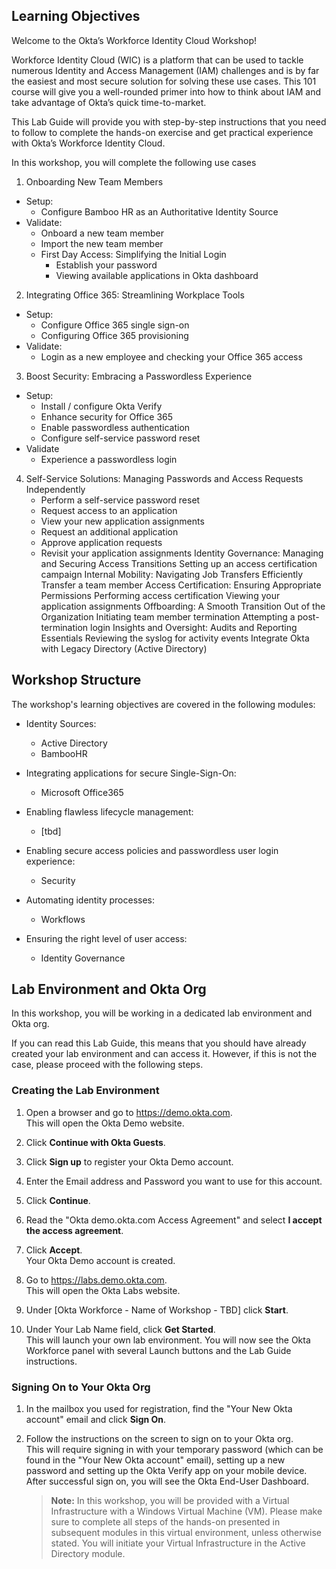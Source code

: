 ## Learning Objectives  

Welcome to the Okta’s Workforce Identity Cloud Workshop!

Workforce Identity Cloud (WIC) is a platform that can be used to tackle numerous Identity and Access Management (IAM) challenges and is by far the easiest and most secure solution for solving these use cases. This 101 course will give you a well-rounded primer into how to think about IAM and take advantage of Okta’s quick time-to-market.

This Lab Guide will provide you with step-by-step instructions that you need to follow to complete the hands-on exercise and get practical experience with Okta’s Workforce Identity Cloud. 

In this workshop, you will complete the following use cases

1. Onboarding New Team Members
-  Setup: 
    - Configure Bamboo HR as an Authoritative Identity Source
- Validate:
    - Onboard a new team member
    - Import the new team member
    - First Day Access: Simplifying the Initial Login
        - Establish your password
        - Viewing available applications in Okta dashboard
2. Integrating Office 365: Streamlining Workplace Tools
- Setup: 
    - Configure Office 365 single sign-on
    - Configuring Office 365 provisioning
- Validate: 
    - Login as a new employee and checking your Office 365 access 
3. Boost Security: Embracing a Passwordless Experience
- Setup:
    - Install / configure Okta Verify
    - Enhance security for Office 365
    - Enable  passwordless authentication
    - Configure self-service password reset
- Validate
    - Experience a passwordless login
4. Self-Service Solutions: Managing Passwords and Access Requests Independently
    - Perform a self-service password reset
    - Request access to an application
    - View your new application assignments
    - Request an additional application
    - Approve application requests
    - Revisit your application assignments
Identity Governance: Managing and Securing Access Transitions
Setting up an access certification campaign
Internal Mobility: Navigating Job Transfers Efficiently
Transfer a team member
Access Certification: Ensuring Appropriate Permissions
Performing access  certification
Viewing your application assignments
Offboarding: A Smooth Transition Out of the Organization
Initiating team member termination
Attempting a post-termination login
Insights and Oversight: Audits and Reporting Essentials
Reviewing the syslog for activity events
Integrate Okta with Legacy Directory (Active Directory)

## Workshop Structure

The workshop's learning objectives are covered in the following modules:  

- Identity Sources:
    - Active Directory
    - BambooHR

- Integrating applications for secure Single-Sign-On:
    - Microsoft Office365

- Enabling flawless lifecycle management:
    - [tbd]

- Enabling secure access policies and passwordless user login experience:
    - Security

- Automating identity processes:
    - Workflows

- Ensuring the right level of user access:
    - Identity Governance  


## Lab Environment and Okta Org

In this workshop, you will be working in a dedicated lab environment and Okta org.

If you can read this Lab Guide, this means that you should have already created your lab environment and can access it. However, if this is not the case, please proceed with the following steps.  

### Creating the Lab Environment

1. Open a browser and go to <https://demo.okta.com>.  
This will open the Okta Demo website. 

2. Click **Continue with Okta Guests**.

3. Click **Sign up** to register your Okta Demo account.

4. Enter the Email address and Password you want to use for this account.

5. Click **Continue**.

6. Read the "Okta demo.okta.com Access Agreement" and select **I accept the access agreement**.

7. Click **Accept**.  
Your Okta Demo account is created.

8. Go to <https://labs.demo.okta.com>.  
This will open the Okta Labs website.

9. Under [Okta Workforce - Name of Workshop - TBD] click **Start**.  

10. Under Your Lab Name field, click **Get Started**.  
This will launch your own lab environment. You will now see the Okta Workforce panel with several Launch buttons and the Lab Guide instructions.

### Signing On to Your Okta Org

1. In the mailbox you used for registration, find the "Your New Okta account" email and click **Sign On**.  

2. Follow the instructions on the screen to sign on to your Okta org.  
This will require signing in with your temporary password (which can be found in the "Your New Okta account" email), setting up a new password and setting up the Okta Verify app on your mobile device.  
After successful sign on, you will see the Okta End-User Dashboard.     

   > **Note:** In this workshop, you will be provided with a Virtual Infrastructure with a Windows Virtual Machine (VM). Please make sure to complete all steps of the hands-on presented in subsequent modules in this virtual environment, unless otherwise stated. You will initiate your Virtual Infrastructure in the Active Directory module.
   >    

